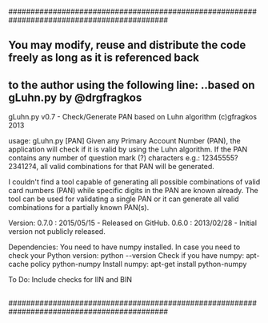 
############################################################################################
## You may modify, reuse and distribute the code freely as long as it is referenced back  ##
## to the author using the following line: ..based on gLuhn.py by @drgfragkos             ##

gLuhn.py v0.7 - Check/Generate PAN based on Luhn algorithm (c)gfragkos 2013  

usage: gLuhn.py [PAN]
Given any Primary Account Number (PAN), the application will check if it is valid by using
the Luhn algorithm. If the PAN contains any number of question mark (?) characters 
e.g.: 12345555?23412?4, all valid combinations for that PAN will be generated.

I couldn't find a tool capable of generating all possible combinations of valid card 
numbers (PAN) while specific digits in the PAN are known already. The tool can be used 
for validating a single PAN or it can generate all valid combinations for a partially 
known PAN(s). 


Version:
0.7.0 : 2015/05/15 - Released on GitHub. 
0.6.0 : 2013/02/28 - Initial version not publicly released.


Dependencies:
You need to have numpy installed.
In case you need to check your Python version: python --version
Check if you have numpy: apt-cache policy python-numpy
Install numpy: apt-get install python-numpy


To Do:
Include checks for IIN and BIN

##                                                                                        ##
##                                                                                        ##
############################################################################################



